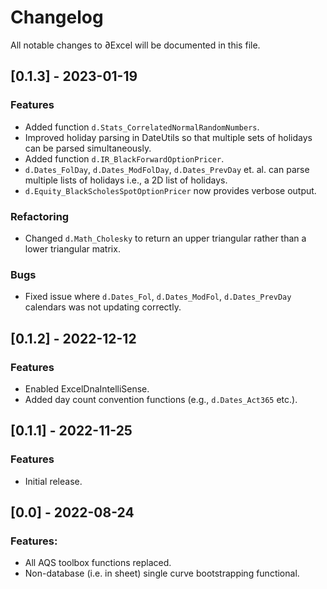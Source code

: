 # Changelog
All notable changes to ∂Excel will be documented in this file.

## [0.1.3] - 2023-01-19 
### Features
- Added function ``d.Stats_CorrelatedNormalRandomNumbers``.
- Improved holiday parsing in DateUtils so that multiple sets of holidays can be parsed simultaneously.
- Added function ``d.IR_BlackForwardOptionPricer``.
- ``d.Dates_FolDay``, ``d.Dates_ModFolDay``, ``d.Dates_PrevDay`` et. al. can parse multiple lists of holidays i.e., a 2D list of holidays.
- ``d.Equity_BlackScholesSpotOptionPricer`` now provides verbose output.

### Refactoring
- Changed ``d.Math_Cholesky`` to return an upper triangular rather than a lower triangular matrix.

### Bugs
- Fixed issue where ``d.Dates_Fol``, ``d.Dates_ModFol``, ``d.Dates_PrevDay`` calendars was not updating correctly.

## [0.1.2] - 2022-12-12
### Features
- Enabled ExcelDnaIntelliSense.
- Added day count convention functions (e.g., ``d.Dates_Act365`` etc.).

## [0.1.1] - 2022-11-25
### Features
- Initial release.

## [0.0] - 2022-08-24
### Features:
- All AQS toolbox functions replaced.
- Non-database (i.e. in sheet) single curve bootstrapping functional.

